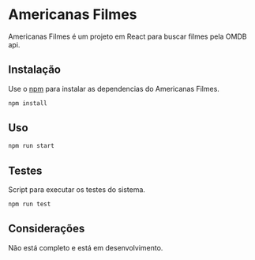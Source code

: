 # Americanas Filmes

Americanas Filmes é um projeto em React para buscar filmes pela OMDB api.

## Instalação

Use o [npm](https://www.npmjs.com/) para instalar as dependencias do Americanas Filmes.

```bash
npm install
```
## Uso

```bash
npm run start
```

## Testes

Script para executar os testes do sistema.

```bash
npm run test
```

## Considerações
Não está completo e está em desenvolvimento.

